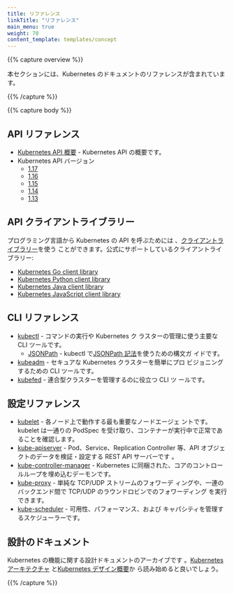 ```yaml
---
title: リファレンス
linkTitle: "リファレンス"
main_menu: true
weight: 70
content_template: templates/concept
---
```


{{% capture overview %}}

本セクションには、Kubernetes のドキュメントのリファレンスが含まれています。

{{% /capture %}}

{{% capture body %}}

## API リファレンス

- [Kubernetes API 概要](/docs/reference/using-api/api-overview/) - Kubernetes
  API の概要です。
- Kubernetes API バージョン
  - [1.17](/docs/reference/generated/kubernetes-api/v1.17/)
  - [1.16](/docs/reference/generated/kubernetes-api/v1.16/)
  - [1.15](/docs/reference/generated/kubernetes-api/v1.15/)
  - [1.14](/docs/reference/generated/kubernetes-api/v1.14/)
  - [1.13](/docs/reference/generated/kubernetes-api/v1.13/)

## API クライアントライブラリー

プログラミング言語から Kubernetes の API を呼ぶためには
、[クライアントライブラリー](/docs/reference/using-api/client-libraries/)を使う
ことができます。公式にサポートしているクライアントライブラリー:

- [Kubernetes Go client library](https://github.com/kubernetes/client-go/)
- [Kubernetes Python client library](https://github.com/kubernetes-client/python)
- [Kubernetes Java client library](https://github.com/kubernetes-client/java)
- [Kubernetes JavaScript client library](https://github.com/kubernetes-client/javascript)

## CLI リファレンス

- [kubectl](/docs/user-guide/kubectl-overview) - コマンドの実行や Kubernetes ク
  ラスターの管理に使う主要な CLI ツールです。
  - [JSONPath](/docs/user-guide/jsonpath/) - kubectl
    で[JSONPath 記法](http://goessner.net/articles/JsonPath/)を使うための構文ガ
    イドです。
- [kubeadm](/docs/admin/kubeadm/) - セキュアな Kubernetes クラスターを簡単にプロ
  ビジョニングするための CLI ツールです。
- [kubefed](/docs/admin/kubefed/) - 連合型クラスターを管理するのに役立つ CLI ツ
  ールです。

## 設定リファレンス

- [kubelet](/docs/admin/kubelet/) - 各ノード上で動作する最も重要なノードエージェ
  ントです。kubelet は一通りの PodSpec を受け取り、コンテナーが実行中で正常であ
  ることを確認します。
- [kube-apiserver](/docs/admin/kube-apiserver/) - Pod、Service、Replication
  Controller 等、API オブジェクトのデータを検証・設定する REST API サーバーです
  。
- [kube-controller-manager](/docs/admin/kube-controller-manager/) - Kubernetes
  に同梱された、コアのコントロールループを埋め込むデーモンです。
- [kube-proxy](/docs/admin/kube-proxy/) - 単純な TCP/UDP ストリームのフォワーデ
  ィングや、一連のバックエンド間で TCP/UDP のラウンドロビンでのフォワーディング
  を実行できます。
- [kube-scheduler](/docs/admin/kube-scheduler/) - 可用性、パフォーマンス、および
  キャパシティを管理するスケジューラーです。

## 設計のドキュメント

Kubernetes の機能に関する設計ドキュメントのアーカイブです
。[Kubernetes アーキテクチャ](https://git.k8s.io/community/contributors/design-proposals/architecture/architecture.md)
と[Kubernetes デザイン概要](https://git.k8s.io/community/contributors/design-proposals)か
ら読み始めると良いでしょう。

{{% /capture %}}
